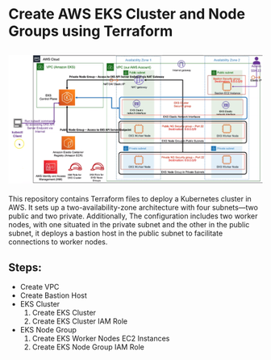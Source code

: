 # Create AWS EKS Cluster and Node Groups using Terraform

## ![kubernetes cluster with eks](/img/eks.png)

This repository contains Terraform files to deploy a Kubernetes cluster in AWS. It sets up a two-availability-zone architecture with four subnets—two public and two private. Additionally, The configuration includes two worker nodes, with one situated in the private subnet and the other in the public subnet, it deploys a bastion host in the public subnet to facilitate connections to worker nodes.

## Steps:

- Create VPC
- Create Bastion Host
- EKS Cluster
  1. Create EKS Cluster
  2. Create EKS Cluster IAM Role
- EKS Node Group
  1. Create EKS Worker Nodes EC2 Instances
  2. Create EKS Node Group IAM Role
